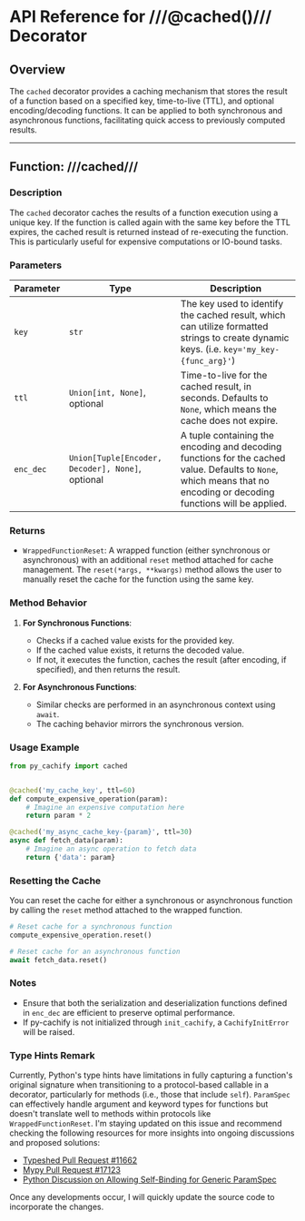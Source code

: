 # API Reference for ///@cached()/// Decorator

## Overview

The `cached` decorator provides a caching mechanism that stores the result of a function based on a specified key, 
time-to-live (TTL), and optional encoding/decoding functions. 
It can be applied to both synchronous and asynchronous functions, facilitating quick access to previously computed results.

---

## Function: ///cached///

### Description
The `cached` decorator caches the results of a function execution using a unique key.
If the function is called again with the same key before the TTL expires, 
the cached result is returned instead of re-executing the function. This is particularly useful for expensive computations or IO-bound tasks.

### Parameters

| Parameter            | Type                            | Description                                                                                                   |
|---------------------|---------------------------------|---------------------------------------------------------------------------------------------------------------|
| `key`               | `str`                           | The key used to identify the cached result, which can utilize formatted strings to create dynamic keys. (i.e. `key='my_key-{func_arg}'`)       |
| `ttl`               | `Union[int, None]`, optional    | Time-to-live for the cached result, in seconds. Defaults to `None`, which means the cache does not expire.   |
| `enc_dec`           | `Union[Tuple[Encoder, Decoder], None]`, optional  | A tuple containing the encoding and decoding functions for the cached value. Defaults to `None`, which means that no encoding or decoding functions will be applied. |

### Returns
- `WrappedFunctionReset`: A wrapped function (either synchronous or asynchronous) with an additional `reset` method attached for cache management. 
The `reset(*args, **kwargs)` method allows the user to manually reset the cache for the function using the same key.

### Method Behavior
1. **For Synchronous Functions**:
    - Checks if a cached value exists for the provided key.
    - If the cached value exists, it returns the decoded value.
    - If not, it executes the function, caches the result (after encoding, if specified), and then returns the result.

2. **For Asynchronous Functions**:
    - Similar checks are performed in an asynchronous context using `await`.
    - The caching behavior mirrors the synchronous version.

### Usage Example

```python
from py_cachify import cached


@cached('my_cache_key', ttl=60)
def compute_expensive_operation(param):
    # Imagine an expensive computation here
    return param * 2

@cached('my_async_cache_key-{param}', ttl=30)
async def fetch_data(param):
    # Imagine an async operation to fetch data
    return {'data': param}
```

### Resetting the Cache
You can reset the cache for either a synchronous or asynchronous function by calling the `reset` method attached to the wrapped function.

```python
# Reset cache for a synchronous function
compute_expensive_operation.reset()

# Reset cache for an asynchronous function
await fetch_data.reset()
```

### Notes

- Ensure that both the serialization and deserialization functions defined in `enc_dec` are efficient to preserve optimal performance.
- If py-cachify is not initialized through `init_cachify`, a `CachifyInitError` will be raised.

### Type Hints Remark

Currently, Python's type hints have limitations in fully capturing a function's 
original signature when transitioning to a protocol-based callable in a decorator, 
particularly for methods (i.e., those that include `self`). 
`ParamSpec` can effectively handle argument and keyword types for functions 
but doesn't translate well to methods within protocols like `WrappedFunctionReset`. 
I'm staying updated on this issue and recommend checking the following resources 
for more insights into ongoing discussions and proposed solutions:

- [Typeshed Pull Request #11662](https://github.com/python/typeshed/pull/11662)
- [Mypy Pull Request #17123](https://github.com/python/mypy/pull/17123)
- [Python Discussion on Allowing Self-Binding for Generic ParamSpec](https://discuss.python.org/t/allow-self-binding-for-generic-paramspec/50948)

Once any developments occur, I will quickly update the source code to incorporate the changes.